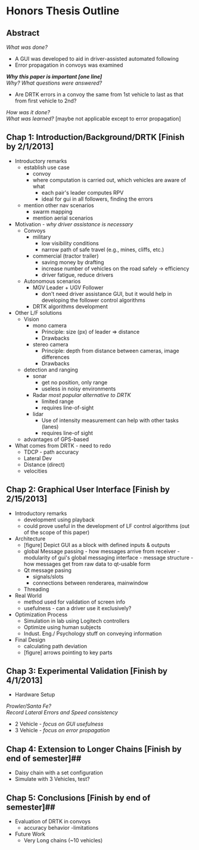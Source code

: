 Honors Thesis Outline
=====================

## Abstract ##
*What was done?*  

- A GUI was developed to aid in driver-assisted automated following  
- Error propagation in convoys was examined  

__*Why this paper is important [one line]*__  
*Why? What questions were answered?*  

- Are DRTK errors in a convoy the same from 1st vehicle to last as that from first vehicle to 2nd?  

*How was it done?*  
*What was learned?* [maybe not applicable except to error propagation]  

## Chap 1: Introduction/Background/DRTK  [Finish by 2/1/2013] ##
- Introductory remarks
    - establish use case
        - convoy
        - where computation is carried out, which vehicles are aware of what
            - each pair's leader computes RPV
            - ideal for gui in all followers, finding the errors
    - mention other nav scenarios
        - swarm mapping
        - mention aerial scenarios
- Motivation - *why driver assistance is necessary*  
    - Convoys 
        - military
            - low visibility conditions
            - narrow path of safe travel (e.g., mines, cliffs, etc.)
        - commercial (tractor trailer)
            - saving money by drafting
            - increase number of vehicles on the road safely -> efficiency
            - driver fatigue, reduce drivers
    - Autonomous scenarios
        - MGV Leader + UGV Follower 
            - don't need driver assistance GUI, but it would help in developing the follower control algorithms
        - DRTK algorithms development
- Other L/F solutions
    - Vision
        - mono camera
            - Principle: size (px) of leader => distance
            - Drawbacks
        - stereo camera
            - Principle: depth from distance between cameras, image differences
            - Drawbacks
    - detection and ranging
        - sonar
            - get no position, only range
            - useless in noisy environments
        - Radar _most popular alternative to DRTK_
            - limited range
            - requires line-of-sight
        - lidar
            - Use of intensity measurement can help with other tasks (lanes)
            -  requires line-of sight
    - advantages of GPS-based
- What comes from DRTK - need to redo
    - TDCP - path accuracy
    - Lateral Dev
    - Distance (direct)
    - velocities

## Chap 2: Graphical User Interface  [Finish by 2/15/2013] ##
- Introductory remarks
    - development using playback
    -  could prove useful in the development of LF control algorithms (out of the scope of this paper)
- Architecture
    - [figure] Depict GUI as a block with defined inputs & outputs
    - global Message passing
            - how messages arrive from receiver - modularity of gui's global messaging interface
            - message structure
            - how messages get from raw data to qt-usable form
    - Qt message pasing
        - signals/slots
        - connections between renderarea, mainwindow
    - Threading
- Real World
    - method used for validation of screen info
    - usefulness - can a driver use it exclusively?
- Optimization Process
    - Simulation in lab using Logitech controllers
    - Optimize using human subjects
    - Indust. Eng./ Psychology stuff on conveying information
- Final Design
    - calculating path deviation
    - [figure] arrows pointing to key parts

## Chap 3: Experimental Validation [Finish by 4/1/2013] ##  
- Hardware Setup


*Prowler/Santa Fe?*  
*Record Lateral Errors and Speed consistency*  

- 2 Vehicle - *focus on GUI usefulness*  
- 3 Vehicle - *focus on error propagation*  

## Chap 4: Extension to Longer Chains [Finish by end of semester]##
- Daisy chain with a set configuration
- Simulate with 3 Vehicles, test?


## Chap 5: Conclusions [Finish by end of semester]##
- Evaluation of DRTK in convoys
    - accuracy behavior
    -limitations
-  Future Work 
    - Very Long chains (~10 vehicles)